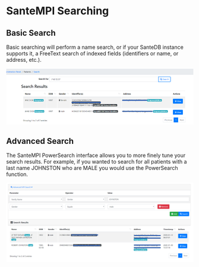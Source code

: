 # SanteMPI Searching

## Basic Search

Basic searching will perform a name search, or if your SanteDB instance supports it, a FreeText search of indexed fields (identifiers or name, or address, etc.).&#x20;

![](<../.gitbook/assets/image (79).png>)

## Advanced Search

The SanteMPI PowerSearch interface allows you to more finely tune your search results. For example, if you wanted to search for all patients with a last name JOHNSTON who are MALE you would use the PowerSearch function.

![](<../.gitbook/assets/image (112).png>)

